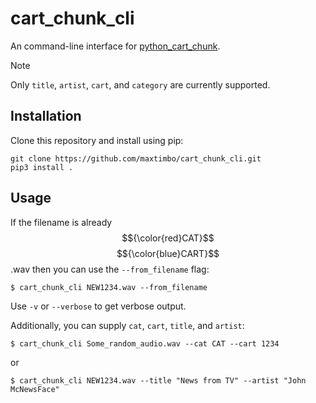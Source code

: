 # cart_chunk_cli

An command-line interface for [python_cart_chunk](https://github.com/maxtimbo/python_cart_chunk/tree/main).

> [!NOTE]
> Only `title`, `artist`, `cart`, and `category` are currently supported.

## Installation

Clone this repository and install using pip:

```
git clone https://github.com/maxtimbo/cart_chunk_cli.git
pip3 install .
```

## Usage

If the filename is already $${\color{red}CAT}$$ $${\color{blue}CART}$$.wav then you can use the `--from_filename` flag:

```
$ cart_chunk_cli NEW1234.wav --from_filename
```

Use `-v` or `--verbose` to get verbose output.

Additionally, you can supply `cat`, `cart`, `title`, and `artist`:

```
$ cart_chunk_cli Some_random_audio.wav --cat CAT --cart 1234
```

or

```
$ cart_chunk_cli NEW1234.wav --title "News from TV" --artist "John McNewsFace"
```
